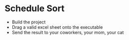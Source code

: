 # Schedule Sort

- Build the project
- Drag a valid excel sheet onto the executable
- Send the result to your coworkers, your mom, your cat
